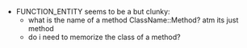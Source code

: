* FUNCTION_ENTITY seems to be a but clunky:
    - what is the name of a method ClassName::Method? atm its just method
    - do i need to memorize the class of a method?
